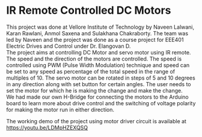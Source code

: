 # IR Remote Controlled DC Motors

This project was done at Vellore Institute of Technology by Naveen Lalwani, Karan Rawlani, Anmol Saxena and Sulakhana Chakraborty. The team was led by Naveen and the project was done as a course project for EEE401 Electric Drives and Control under Dr. Elangovan D.<BR>
The project aims at controlling DC Motor and servo motor using IR remote. The speed and the direction of the motors are controlled. The speed is controlled using PWM (Pulse Width Modulation) technique and speed can be set to any speed as percentage of the total speed in the range of multiples of 10. The servo motor can be rotated in steps of 5 and 10 degrees in any direction along with set button for certain angles. The user needs to set the motor for which he is making the change and make the change. <BR>
We had made our own H-Bridge for connecting the motors to the Arduino board to learn more about drive control and the switching of voltage polarity for making the motor run in either direction. 

The working demo of the project using motor driver circuit is available at https://youtu.be/LDMpHZEXQSQ
